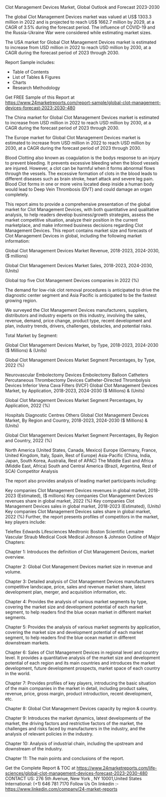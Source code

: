 Clot Management Devices Market, Global Outlook and Forecast 2023-2030

The global Clot Management Devices market was valued at US$ 1303.3 million in 2022 and is projected to reach US$ 1662.7 million by 2029, at a CAGR of 3.5% during the forecast period. The influence of COVID-19 and the Russia-Ukraine War were considered while estimating market sizes.

The USA market for Global Clot Management Devices market is estimated to increase from USD million in 2022 to reach USD million by 2030, at a CAGR during the forecast period of 2023 through 2030.

Report Sample includes:
- Table of Contents
- List of Tables & Figures
- Charts
- Research Methodology

Get FREE Sample of this Report at https://www.24marketreports.com/report-sample/global-clot-management-devices-forecast-2023-2030-480

The China market for Global Clot Management Devices market is estimated to increase from USD million in 2022 to reach USD million by 2030, at a CAGR during the forecast period of 2023 through 2030.

The Europe market for Global Clot Management Devices market is estimated to increase from USD million in 2022 to reach USD million by 2030, at a CAGR during the forecast period of 2023 through 2030.

Blood Clotting also known as coagulation is the bodys response to an injury to prevent bleeding. It prevents excessive bleeding when the blood vessels are injured. However, a clot can be harmful when it forms abnormal flows through the vessels. The excessive formation of clots in the blood leads to different diseases such as brain stroke, heart attack and severe leg pain. Blood Clot forms in one or more veins located deep inside a human body would lead to Deep Vein Thrombosis (DVT) and could damage an organ completely.

This report aims to provide a comprehensive presentation of the global market for Clot Management Devices, with both quantitative and qualitative analysis, to help readers develop business/growth strategies, assess the market competitive situation, analyze their position in the current marketplace, and make informed business decisions regarding Clot Management Devices. This report contains market size and forecasts of Clot Management Devices in global, including the following market information:

Global Clot Management Devices Market Revenue, 2018-2023, 2024-2030, ($ millions)

Global Clot Management Devices Market Sales, 2018-2023, 2024-2030, (Units)

Global top five Clot Management Devices companies in 2022 (%)

The demand for low-risk clot removal procedures is anticipated to drive the diagnostic center segment and Asia Pacific is anticipated to be the fastest growing region.

We surveyed the Clot Management Devices manufacturers, suppliers, distributors and industry experts on this industry, involving the sales, revenue, demand, price change, product type, recent development and plan, industry trends, drivers, challenges, obstacles, and potential risks.

Total Market by Segment:

Global Clot Management Devices Market, by Type, 2018-2023, 2024-2030 ($ Millions) & (Units)

Global Clot Management Devices Market Segment Percentages, by Type, 2022 (%)

Neurovascular Embolectomy Devices
Embolectomy Balloon Catheters
Percutaneous Thrombectomy Devices
Catheter-Directed Thrombolysis Devices
Inferior Vena Cava Filters (IVCF)
Global Clot Management Devices Market, by Application, 2018-2023, 2024-2030 ($ Millions) & (Units)

Global Clot Management Devices Market Segment Percentages, by Application, 2022 (%)

Hospitals
Diagnostic Centres
Others
Global Clot Management Devices Market, By Region and Country, 2018-2023, 2024-2030 ($ Millions) & (Units)

Global Clot Management Devices Market Segment Percentages, By Region and Country, 2022 (%)

North America (United States, Canada, Mexico)
Europe (Germany, France, United Kingdom, Italy, Spain, Rest of Europe)
Asia-Pacific (China, India, Japan, South Korea, Australia, Rest of APAC)
The Middle East and Africa (Middle East, Africa)
South and Central America (Brazil, Argentina, Rest of SCA)
Competitor Analysis

The report also provides analysis of leading market participants including:

Key companies Clot Management Devices revenues in global market, 2018-2023 (Estimated), ($ millions)
Key companies Clot Management Devices revenues share in global market, 2022 (%)
Key companies Clot Management Devices sales in global market, 2018-2023 (Estimated), (Units)
Key companies Clot Management Devices sales share in global market, 2022 (%)
Further, the report presents profiles of competitors in the market, key players include:

Teleflex
Edwards Lifesciences
Medtronic
Boston Scientific
Lemaitre Vascular
Straub Medical
Cook Medical
Johnson & Johnson
Outline of Major Chapters:

Chapter 1: Introduces the definition of Clot Management Devices, market overview.

Chapter 2: Global Clot Management Devices market size in revenue and volume.

Chapter 3: Detailed analysis of Clot Management Devices manufacturers competitive landscape, price, sales and revenue market share, latest development plan, merger, and acquisition information, etc.

Chapter 4: Provides the analysis of various market segments by type, covering the market size and development potential of each market segment, to help readers find the blue ocean market in different market segments.

Chapter 5: Provides the analysis of various market segments by application, covering the market size and development potential of each market segment, to help readers find the blue ocean market in different downstream markets.

Chapter 6: Sales of Clot Management Devices in regional level and country level. It provides a quantitative analysis of the market size and development potential of each region and its main countries and introduces the market development, future development prospects, market space of each country in the world.

Chapter 7: Provides profiles of key players, introducing the basic situation of the main companies in the market in detail, including product sales, revenue, price, gross margin, product introduction, recent development, etc.

Chapter 8: Global Clot Management Devices capacity by region & country.

Chapter 9: Introduces the market dynamics, latest developments of the market, the driving factors and restrictive factors of the market, the challenges and risks faced by manufacturers in the industry, and the analysis of relevant policies in the industry.

Chapter 10: Analysis of industrial chain, including the upstream and downstream of the industry.

Chapter 11: The main points and conclusions of the report.

Get the Complete Report & TOC at https://www.24marketreports.com/life-sciences/global-clot-management-devices-forecast-2023-2030-480
CONTACT US:
276 5th Avenue, New York , NY 10001,United States
International: (+1) 646 781 7170
Follow Us On linkedin :- https://www.linkedin.com/company/24-market-reports
